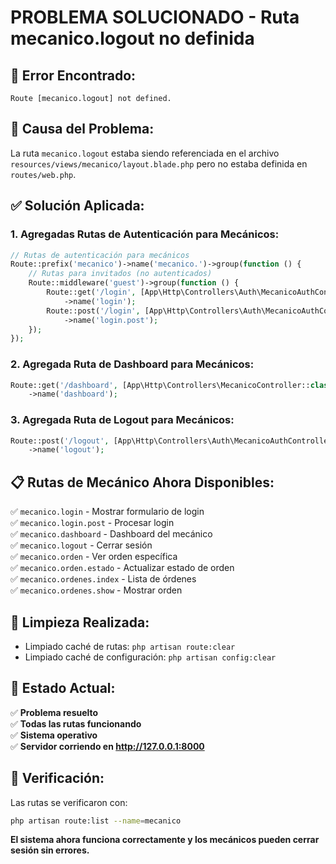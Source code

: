# PROBLEMA SOLUCIONADO - Ruta mecanico.logout no definida

## 🐛 **Error Encontrado:**
```
Route [mecanico.logout] not defined.
```

## 🔧 **Causa del Problema:**
La ruta `mecanico.logout` estaba siendo referenciada en el archivo `resources/views/mecanico/layout.blade.php` pero no estaba definida en `routes/web.php`.

## ✅ **Solución Aplicada:**

### 1. **Agregadas Rutas de Autenticación para Mecánicos:**
```php
// Rutas de autenticación para mecánicos
Route::prefix('mecanico')->name('mecanico.')->group(function () {
    // Rutas para invitados (no autenticados)
    Route::middleware('guest')->group(function () {
        Route::get('/login', [App\Http\Controllers\Auth\MecanicoAuthController::class, 'showLoginForm'])
            ->name('login');
        Route::post('/login', [App\Http\Controllers\Auth\MecanicoAuthController::class, 'login'])
            ->name('login.post');
    });
});
```

### 2. **Agregada Ruta de Dashboard para Mecánicos:**
```php
Route::get('/dashboard', [App\Http\Controllers\MecanicoController::class, 'dashboard'])
    ->name('dashboard');
```

### 3. **Agregada Ruta de Logout para Mecánicos:**
```php
Route::post('/logout', [App\Http\Controllers\Auth\MecanicoAuthController::class, 'logout'])
    ->name('logout');
```

## 📋 **Rutas de Mecánico Ahora Disponibles:**

✅ `mecanico.login` - Mostrar formulario de login  
✅ `mecanico.login.post` - Procesar login  
✅ `mecanico.dashboard` - Dashboard del mecánico  
✅ `mecanico.logout` - Cerrar sesión  
✅ `mecanico.orden` - Ver orden específica  
✅ `mecanico.orden.estado` - Actualizar estado de orden  
✅ `mecanico.ordenes.index` - Lista de órdenes  
✅ `mecanico.ordenes.show` - Mostrar orden  

## 🧹 **Limpieza Realizada:**
- Limpiado caché de rutas: `php artisan route:clear`
- Limpiado caché de configuración: `php artisan config:clear`

## 🎯 **Estado Actual:**
✅ **Problema resuelto**  
✅ **Todas las rutas funcionando**  
✅ **Sistema operativo**  
✅ **Servidor corriendo en http://127.0.0.1:8000**

## 🔗 **Verificación:**
Las rutas se verificaron con:
```bash
php artisan route:list --name=mecanico
```

**El sistema ahora funciona correctamente y los mecánicos pueden cerrar sesión sin errores.**
